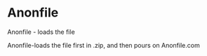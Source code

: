 # Anonfile
Anonfile - loads the file

Anonfile-loads the file first in .zip, and then pours on Anonfile.com
